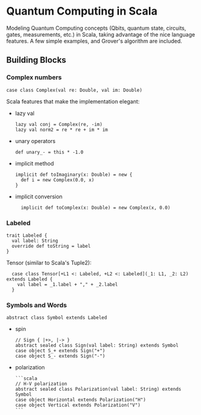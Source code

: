 # Quantum Computing in Scala

Modeling  Quantum Computing concepts (Qbits, quantum state, circuits, gates, measurements, etc.) in Scala, 
taking advantage of the nice language features. 
A few simple examples, and Grover's algorithm are included.

## Building Blocks

### Complex numbers

    case class Complex(val re: Double, val im: Double)

Scala features that make the implementation elegant:

* lazy val

      lazy val conj = Complex(re, -im)
      lazy val norm2 = re * re + im * im
      
* unary operators

      def unary_- = this * -1.0
    
* implicit method

      implicit def toImaginary(x: Double) = new {
        def i = new Complex(0.0, x)
      }

* implicit conversion

        implicit def toComplex(x: Double) = new Complex(x, 0.0)

### Labeled
    
    trait Labeled {
      val label: String
      override def toString = label
    }
    
Tensor (similar to Scala's Tuple2):

      case class Tensor[+L1 <: Labeled, +L2 <: Labeled](_1: L1, _2: L2) extends Labeled {
        val label = _1.label + "," + _2.label
      }
      
### Symbols and Words

    abstract class Symbol extends Labeled

* spin

      // Sign { |+>, |-> }
      abstract sealed class Sign(val label: String) extends Symbol
      case object S_+ extends Sign("+")
      case object S_- extends Sign("-")
      
* polarization

      ```scala  
      // H-V polarization
      abstract sealed class Polarization(val label: String) extends Symbol
      case object Horizontal extends Polarization("H")
      case object Vertical extends Polarization("V")
      ```
 